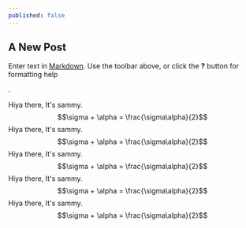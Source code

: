 ```yaml
---
published: false
---
```

## A New Post

Enter text in [Markdown](http://daringfireball.net/projects/markdown/). Use the toolbar above, or click the **?** button for formatting help

.

Hiya there, It's sammy. $$\sigma + \alpha = \frac{\sigma\alpha}{2}$$Hiya there, It's sammy. $$\sigma + \alpha = \frac{\sigma\alpha}{2}$$Hiya there, It's sammy. $$\sigma + \alpha = \frac{\sigma\alpha}{2}$$Hiya there, It's sammy. $$\sigma + \alpha = \frac{\sigma\alpha}{2}$$Hiya there, It's sammy. $$\sigma + \alpha = \frac{\sigma\alpha}{2}$$
